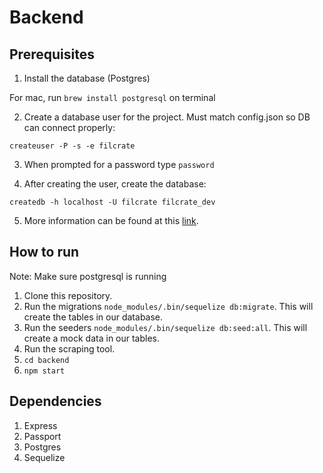 # Backend

## Prerequisites

1. Install the database (Postgres)

For mac, run `brew install postgresql` on terminal

2. Create a database user for the project. Must match config.json so DB can connect properly:

`createuser -P -s -e filcrate`

3. When prompted for a password type `password`

4. After creating the user, create the database:

`createdb -h localhost -U filcrate filcrate_dev`

5. More information can be found at this [link](https://github.com/CUNYTechPrep/ctp2017/blob/master/guides/installing-postgresql.md).

## How to run

Note: Make sure postgresql is running

1. Clone this repository.
2. Run the migrations `node_modules/.bin/sequelize db:migrate`. This will create the tables in our database.
3. Run the seeders `node_modules/.bin/sequelize db:seed:all`. This will create a mock data in our tables.
4. Run the scraping tool.
5. `cd backend`
6. `npm start`

## Dependencies

1. Express
2. Passport
3. Postgres
4. Sequelize
